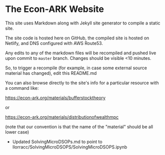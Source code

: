# The Econ-ARK Website

This site uses Markdown along with Jekyll site generator to compile a static site.

The site code is hosted here on GitHub, the compiled site is hosted on Netlify, and DNS configured with AWS Route53.

Any edits to any of the markdown files will be recompiled and pushed live upon commit to `master` branch. Changes should be visible <10 minutes.

So, to trigger a recompile (for example, in case some external source material has changed), edit this README.md

You can also browse directly to the site's info for a particular resource with a command like:

https://econ-ark.org/materials/bufferstocktheory

or 

https://econ-ark.org/materials/distributionofwealthmpc

(note that our convention is that the name of the "material" should be all lower case)

- Updated SolvingMicroDSOPs.md to point to llorracc/SolvingMicroDSOPS/SolvingMicroDSOPS.ipynb


